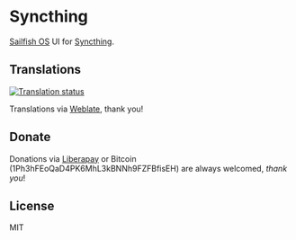 # Syncthing

[Sailfish OS](https://sailfishos.org) UI for [Syncthing](https://syncthing.net/).

## Translations

[![Translation status](https://hosted.weblate.org/widgets/harbour-syncthing/-/svg-badge.svg)](https://hosted.weblate.org/engage/harbour-syncthing/?utm_source=widget)

Translations via [Weblate](https://hosted.weblate.org/projects/harbour-syncthing/), thank you!

## Donate

Donations via [Liberapay](https://liberapay.com/ilpianista) or Bitcoin (1Ph3hFEoQaD4PK6MhL3kBNNh9FZFBfisEH) are always welcomed, _thank you_!

## License

MIT
